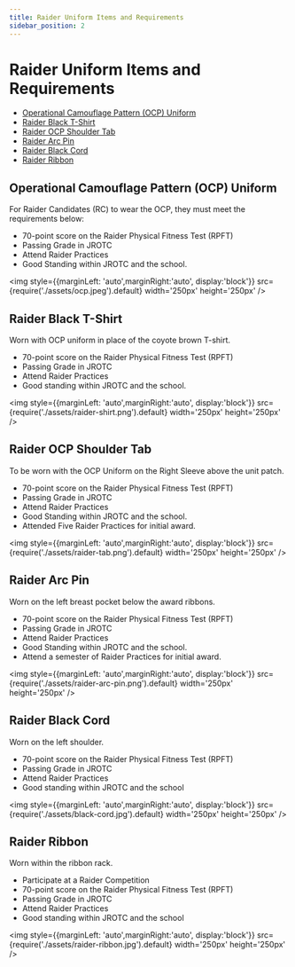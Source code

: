 ```yaml
---
title: Raider Uniform Items and Requirements
sidebar_position: 2
---
```


# Raider Uniform Items and Requirements

- [Operational Camouflage Pattern (OCP) Uniform](#operational-camouflage-pattern-ocp-uniform)
- [Raider Black T-Shirt](#raider-black-t-shirt)
- [Raider OCP Shoulder Tab](#raider-ocp-shoulder-tab)
- [Raider Arc Pin](#raider-arc-pin)
- [Raider Black Cord](#raider-black-cord)
- [Raider Ribbon](#raider-ribbon)

## Operational Camouflage Pattern (OCP) Uniform

For Raider Candidates (RC) to wear the OCP, they must meet the requirements below:

- 70-point score on the Raider Physical Fitness Test (RPFT)
- Passing Grade in JROTC
- Attend Raider Practices
- Good Standing within JROTC and the school.

<!--an image of /ocp.jpeg -->

<img style={{marginLeft: 'auto',marginRight:'auto', display:'block'}}
src={require('./assets/ocp.jpeg').default} width='250px' height='250px' />

## Raider Black T-Shirt

Worn with OCP uniform in place of the coyote brown T-shirt.

- 70-point score on the Raider Physical Fitness Test (RPFT)
- Passing Grade in JROTC
- Attend Raider Practices
- Good standing within JROTC and the school.

<!--an image of /raider-black-t-shirt.jpeg -->

<img style={{marginLeft: 'auto',marginRight:'auto', display:'block'}}
src={require('./assets/raider-shirt.png').default} width='250px' height='250px' />

## Raider OCP Shoulder Tab

To be worn with the OCP Uniform on the Right Sleeve above the unit patch.

- 70-point score on the Raider Physical Fitness Test (RPFT)
- Passing Grade in JROTC
- Attend Raider Practices
- Good Standing within JROTC and the school.
- Attended Five Raider Practices for initial award.

<img style={{marginLeft: 'auto',marginRight:'auto', display:'block'}}
src={require('./assets/raider-tab.png').default} width='250px' height='250px' />

## Raider Arc Pin

Worn on the left breast pocket below the award ribbons.

- 70-point score on the Raider Physical Fitness Test (RPFT)
- Passing Grade in JROTC
- Attend Raider Practices
- Good Standing within JROTC and the school.
- Attend a semester of Raider Practices for initial award.

<img style={{marginLeft: 'auto',marginRight:'auto', display:'block'}}
src={require('./assets/raider-arc-pin.png').default} width='250px' height='250px' />

## Raider Black Cord

Worn on the left shoulder.

- 70-point score on the Raider Physical Fitness Test (RPFT)
- Passing Grade in JROTC
- Attend Raider Practices
- Good standing within JROTC and the school

<img style={{marginLeft: 'auto',marginRight:'auto', display:'block'}}
src={require('./assets/black-cord.jpg').default} width='250px' height='250px' />

## Raider Ribbon

Worn within the ribbon rack.

- Participate at a Raider Competition
- 70-point score on the Raider Physical Fitness Test (RPFT)
- Passing Grade in JROTC
- Attend Raider Practices
- Good standing within JROTC and the school

<img style={{marginLeft: 'auto',marginRight:'auto', display:'block'}}
src={require('./assets/raider-ribbon.jpg').default} width='250px' height='250px' />
